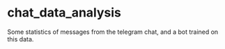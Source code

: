 # chat_data_analysis
Some statistics of messages from the telegram chat, and a bot trained on this data.
